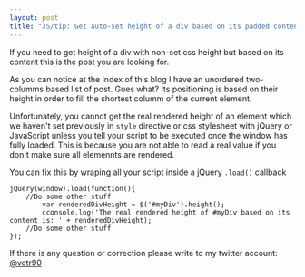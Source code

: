 ```yaml
---
layout: post
title: "JS/tip: Get auto-set height of a div based on its padded content"
---
```


If you need to get height of a div with non-set css height but based on its content this is the post you are looking for.

As you can notice at the index of this blog I have an unordered two-columms based list of post. Gues what? Its positioning is based on their height in order to fill the shortest columm of the current element.

Unfortunately, you cannot get the real rendered height of an element which we haven't set previously in ```style``` directive or css stylesheet with jQuery or JavaScript unless you tell your script to be executed once the window has fully loaded. This is because you are not able to read a real value if you don't make sure all elemennts are rendered.

You can fix this by wraping all your script inside a jQuery ```.load()``` callback

	jQuery(window).load(function(){
		//Do some other stuff
			var renderedDivHeight = $('#myDiv').height();
			cconsole.log('The real rendered height of #myDiv based on its content is: ' + renderedDivHeight);
		//Do some other stuff
	});

If there is any question or correction please write to my twitter account:
[@vctr90](http://twitter.com/vctr90)
